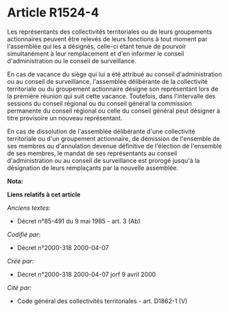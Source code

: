 # Article R1524-4

Les représentants des collectivités territoriales ou de leurs groupements actionnaires peuvent être relevés de leurs
fonctions à tout moment par l'assemblée qui les a désignés, celle-ci étant tenue de pourvoir simultanément à leur
remplacement et d'en informer le conseil d'administration ou le conseil de surveillance.

En cas de vacance du siège qui lui a été attribué au conseil d'administration ou au conseil de surveillance, l'assemblée
délibérante de la collectivité territoriale ou du groupement actionnaire désigne son représentant lors de la première réunion
qui suit cette vacance. Toutefois, dans l'intervalle des sessions du conseil régional ou du conseil général la commission
permanente du conseil régional ou celle du conseil général peut désigner à titre provisoire un nouveau représentant.

En cas de dissolution de l'assemblée délibérante d'une collectivité territoriale ou d'un groupement actionnaire, de démission
de l'ensemble de ses membres ou d'annulation devenue définitive de l'élection de l'ensemble de ses membres, le mandat de ses
représentants au conseil d'administration ou au conseil de surveillance est prorogé jusqu'à la désignation de leurs
remplaçants par la nouvelle assemblée.

**Nota:**



**Liens relatifs à cet article**

_Anciens textes_:

  - Décret n°85-491 du 9 mai 1985 - art. 3 (Ab)

_Codifié par_:

  - Décret n°2000-318 2000-04-07

_Créé par_:

  - Décret n°2000-318 2000-04-07 jorf 9 avril 2000

_Cité par_:

  - Code général des collectivités territoriales - art. D1862-1 (V)
